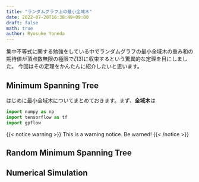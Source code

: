 ```yaml
---
title: "ランダムグラフ上の最小全域木"
date: 2022-07-20T16:38:49+09:00
draft: false
math: true
author: Ryosuke Yoneda
---
```


集中不等式に関する勉強をしている中でランダムグラフの最小全域木の重み和の期待値が頂点数無限の極限で$\zeta(3)$に収束するという驚異的な定理を目にしました。
今回はその定理をかんたんに紹介したいと思います。

## Minimum Spanning Tree
はじめに最小全域木についてまとめておきます。まず、**全域木**は

```python
import numpy as np
import tensorflow as tf
import gpflow
```

{{< notice warning >}}
This is a warning notice. Be warned!
{{< /notice >}}

## Random Minimum Spanning Tree

## Numerical Simulation

